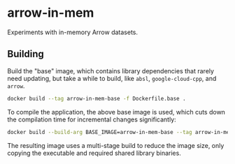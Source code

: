 # arrow-in-mem

Experiments with in-memory Arrow datasets.

## Building

Build the "base" image, which contains library dependencies that rarely need updating,
but take a while to build, like `absl`, `google-cloud-cpp`, and `arrow`.

```bash
docker build --tag arrow-in-mem-base -f Dockerfile.base .
```

To compile the application, the above base image is used, which cuts down the
compilation time for incremental changes significantly:

```bash
docker build --build-arg BASE_IMAGE=arrow-in-mem-base --tag arrow-in-mem .
```

The resulting image uses a multi-stage build to reduce the image size, only copying the
executable and required shared library binaries.
